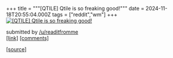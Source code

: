 +++
title = """[QTILE] Qtile is so freaking good!"""
date = 2024-11-18T20:55:04.000Z
tags = ["reddit","wm"]
+++
[![[QTILE] Qtile is so freaking good!](https://preview.redd.it/jdqio7x14q1e1.png?width=640&crop=smart&auto=webp&s=b5d3079c7d0f9adf519ccded25239fd69226009b "[QTILE] Qtile is so freaking good!")](https://www.reddit.com/r/unixporn/comments/1gufa1y/qtile_qtile_is_so_freaking_good/)

submitted by [/u/readitfromme](https://www.reddit.com/user/readitfromme)  
[\[link\]](https://i.redd.it/jdqio7x14q1e1.png) [\[comments\]](https://www.reddit.com/r/unixporn/comments/1gufa1y/qtile_qtile_is_so_freaking_good/)

[[source]](https://www.reddit.com/r/unixporn/comments/1gufa1y/qtile_qtile_is_so_freaking_good/)
